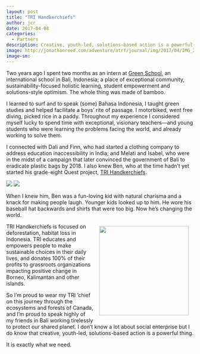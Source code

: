 ```yaml
---
layout: post
title: "TRI Handkerchiefs"
author: jcr
date: 2017-04-08
categories:
  - Partners
description: Creative, youth-led, solutions-based action is a powerful thing.
image: http://jonathonreed.com/adventure/atrf/journal/img/2017/04/IMG_2170-JCR-2000-web.jpg
image-sm:
---
```


Two years ago I spent two months as an intern at <a href="https://www.greenschool.org" target="blank">Green School</a>, an international school in Bali, Indonesia; a place of exceptional community, sustainability-focused holistic learning, student empowerment and solutions-style optimism. The whole thing was made of bamboo.

I learned to surf and to speak (some) Bahasa Indonesia, I taught green studies and helped facilitate a boys&rsquo; rite of passage. I motorbiked, went free diving, picked rice in a paddy. Throughout my experience I considered myself lucky to spend time with exceptional, visionary teachers&mdash;and young students who were learning the problems facing the world, and already working to solve them.

I connected with Dali and Finn, who had started a clothing company to address education inaccessibility in India; and Melati and Isabel, who were in the midst of a campaign that later convinced the government of Bali to eradicate plastic bags by 2018. I also knew Ben, who at the time hadn&rsquo;t yet started his grade-eight Quest project, <a href="http://www.trihandkerchiefs.com/" target="blank">TRI Handkerchiefs</a>.

<img src="http://jonathonreed.com/adventure/atrf/journal/img/2017/04/IMG_2163-JCR-2000-web.jpg">
<img src="http://jonathonreed.com/adventure/atrf/journal/img/2017/04/IMG_2170-JCR-2000-web.jpg">

When I knew him, Ben was a fun-loving kid with natural charisma and a knack for making people laugh. Younger kids looked up to him. He wore his baseball hat backwards and shirts that were too big. Now he&rsquo;s changing the world.

<a href="http://www.trihandkerchiefs.com/" target="blank"><img src="http://jonathonreed.com/adventure/atrf/journal/img/2017/04/tri-240-web.png" class="logo" width="240" style="float:right;margin:0.5em 1em;"></a>

TRI Handkerchiefs is focused on deforestation, habitat loss in Indonesia. TRI educates and empowers people to make sustainable choices in their daily lives, and donates 100% of their profits to grassroots organizations impacting positive change in Borneo, Kalimantan and other islands.

So I&rsquo;m proud to wear my TRI &rsquo;chief on this journey through the ecosystems and forests of Canada, and I&rsquo;m proud to speak highly of my friends in Bali working tirelessly to protect our shared planet. I don&rsquo;t know a lot about social enterprise but I do know that creative, youth-led, solutions-based action is a powerful thing.

It is exactly what we need.